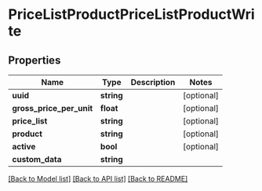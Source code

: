 # PriceListProductPriceListProductWrite

## Properties
Name | Type | Description | Notes
------------ | ------------- | ------------- | -------------
**uuid** | **string** |  | [optional] 
**gross_price_per_unit** | **float** |  | [optional] 
**price_list** | **string** |  | [optional] 
**product** | **string** |  | [optional] 
**active** | **bool** |  | [optional] 
**custom_data** | **string** |  | 

[[Back to Model list]](../../README.md#documentation-for-models) [[Back to API list]](../../README.md#documentation-for-api-endpoints) [[Back to README]](../../README.md)

